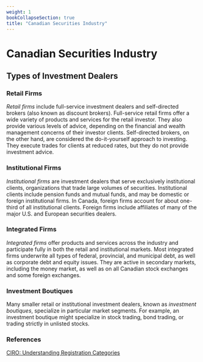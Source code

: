 ```yaml
---
weight: 1
bookCollapseSection: true
title: "Canadian Securities Industry"
---
```


# Canadian Securities Industry

## Types of Investment Dealers

### Retail Firms

*Retail firms* include full-service investment dealers and self-directed brokers (also known as discount brokers). Full-service retail firms offer a wide variety of products and services for the retail investor. They also provide various levels of advice, depending on the financial and wealth management concerns of their investor clients. Self-directed brokers, on the other hand, are considered the do-it-yourself approach to investing. They execute trades for clients at reduced rates, but they do not provide investment advice.

### Institutional Firms
*Institutional firms* are investment dealers that serve exclusively institutional clients, organizations that trade large volumes of securities. Institutional clients include pension funds and mutual funds, and may be domestic or foreign institutional firms. In Canada, foreign firms account for about one-third of all institutional clients. Foreign firms include affiliates of many of the major U.S. and European securities dealers.

### Integrated Firms
*Integrated firms* offer products and services across the industry and participate fully in both the retail and institutional markets. Most integrated firms underwrite all types of federal, provincial, and municipal debt, as well as corporate debt and equity issues. They are active in secondary markets, including the money market, as well as on all Canadian stock exchanges and some foreign exchanges. 

### Investment Boutiques
Many smaller retail or institutional investment dealers, known as *investment boutiques*, specialize in particular market segments. For example, an investment boutique might specialize in stock trading, bond trading, or trading strictly in unlisted stocks.

### References
[CIRO: Understanding Registration Categories](https://www.ciro.ca/office-investor/how-ciro-protects-investors/where-we-fit-canadian-securities-regulatory-framework/understanding-registration-categories)

